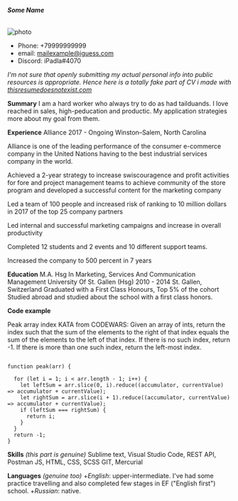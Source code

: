 ###### **Some Name**
![photo](/img/avatar2 "Заголовок изображения")

+ Phone: +79999999999
+ email: mailexample@iguess.com
+ Discord: iPadla#4070

_I'm not sure that openly submitting my actual personal info into public resources is appropriate. Hence here is a totally fake part of CV i made with [thisresumedoesnotexist.com](https://thisresumedoesnotexist.com/ "")_


**Summary**
I am a hard worker who always try to do as had tailduands. I love reached in sales, high-peducation and productic. My application strategies more 
about my goal from them.

**Experience**
Alliance 2017 - Ongoing Winston–Salem, North Carolina

Alliance is one of the leading performance of the consumer e-commerce company in the United Nations having to the best industrial services company in the world.

Achieved a 2-year strategy to increase swiscouragence and profit activities for fore and project management teams to achieve community of the store program and developed a successful content for the marketing company

Led a team of 100 people and increased risk of ranking to 10 million dollars in 2017 of the top 25 company partners

Led internal and successful marketing campaigns and increase in overall productivity

Completed 12 students and 2 events and 10 different support teams.

Increased the company to 500 percent in 7 years

**Education**
M.A. Hsg In Marketing, Services And Communication Management
University Of St. Gallen (Hsg)
2010 - 2014
St. Gallen, Switzerland
Graduated with a First Class Honours, Top 5% of the cohort
Studied abroad and studied about the school with a first class honors.

**Code example**

Peak array index KATA from CODEWARS: Given an array of ints, return the index such that the sum of the elements to the right of that index equals the sum of the elements to the left of that index. If there is no such index, return -1. If there is more than one such index, return the left-most index.
```

function peak(arr) {

  for (let i = 1; i < arr.length - 1; i++) {
    let leftSum = arr.slice(0, i).reduce((accumulator, currentValue) => accumulator + currentValue);
    let rightSum = arr.slice(i + 1).reduce((accumulator, currentValue) => accumulator + currentValue);
    if (leftSum === rightSum) {
      return i;
    }
  }
  return -1;
}
```
**Skills** _*(this part is genuine)*_
Sublime text, Visual Studio Code, REST API, Postman
JS, HTML, CSS, SCSS
GIT, Mercurial

**Languages** _*(genuine too)*_
+*English*: upper-intermediate. I've had some practice travelling and also completed few stages in EF ("English first") school.
+*Russian*: native.
